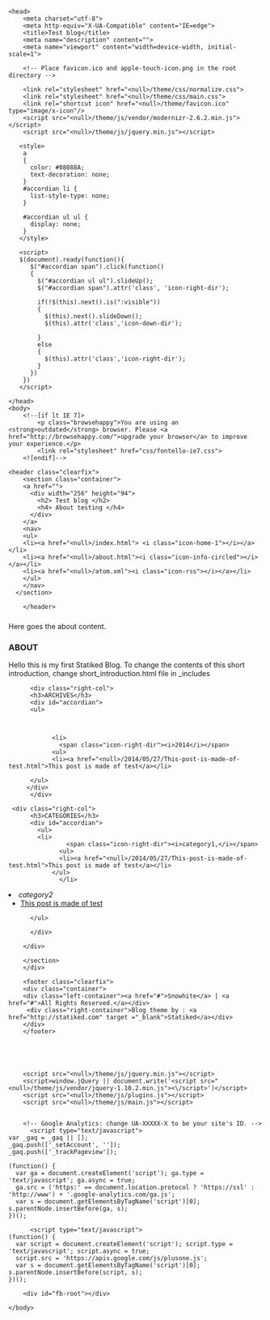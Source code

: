 <!DOCTYPE html>
<!--[if lt IE 7]>      <html class="no-js lt-ie9 lt-ie8 lt-ie7"> <![endif]-->
<!--[if IE 7]>         <html class="no-js lt-ie9 lt-ie8"> <![endif]-->
<!--[if IE 8]>         <html class="no-js lt-ie9"> <![endif]-->
<!--[if gt IE 8]><!--> <html class="no-js"> <!--<![endif]-->
    <head>
        <meta charset="utf-8">
        <meta http-equiv="X-UA-Compatible" content="IE=edge">
        <title>Test blog</title>
        <meta name="description" content="">
        <meta name="viewport" content="width=device-width, initial-scale=1">

        <!-- Place favicon.ico and apple-touch-icon.png in the root directory -->

        <link rel="stylesheet" href="<null>/theme/css/normalize.css">
        <link rel="stylesheet" href="<null>/theme/css/main.css">
        <link rel="shortcut icon" href="<null>/theme/favicon.ico" type="image/x-icon"/>
        <script src="<null>/theme/js/vendor/modernizr-2.6.2.min.js"></script>
        <script src="<null>/theme/js/jquery.min.js"></script>

       <style>
        a
        {
          color: #08088A;
          text-decoration: none;
        }
        #accordian li {
          list-style-type: none;
        }

        #accordian ul ul {
          display: none;
        }
       </style>

       <script>
       $(document).ready(function(){
          $("#accordian span").click(function()
          {
            $("#accordian ul ul").slideUp();
            $("#accordian span").attr('class', 'icon-right-dir');

            if(!$(this).next().is(":visible"))
            {
              $(this).next().slideDown();
              $(this).attr('class','icon-down-dir');
    
            }
            else
            {
              $(this).attr('class','icon-right-dir');
            }
          })
        })
       </script>

    </head>
    <body>
        <!--[if lt IE 7]>
            <p class="browsehappy">You are using an <strong>outdated</strong> browser. Please <a href="http://browsehappy.com/">upgrade your browser</a> to improve your experience.</p>
            <link rel="stylesheet" href="css/fontello-ie7.css">
        <![endif]-->
        
    <header class="clearfix">
        <section class="container">
        <a href="">
          <div width="256" height="94">
            <h2> Test blog </h2>
            <h4> About testing </h4>
          </div>
        </a>
        <nav>
        <ul>
        <li><a href="<null>/index.html"> <i class="icon-home-1"></i></a></li>
        <li><a href="<null>/about.html"><i class="icon-info-circled"></i></a></li>
        <li><a href="<null>/atom.xml"><i class="icon-rss"></i></a></li>
        </ul>
        </nav>
      </section>
    
        </header>
        
<div class="main clearfix">
	<section class="container" id="posts">
		<div class="left-container">
	  		<article class="list clearfix">
	  			<h3></h3>
				<p><p>Here goes the about content.</p>
</p>    
	  		</article>
		</div>
			

<div class="right-container">
          <div class="right-col">
          <h3>ABOUT</h3>
          <p>Hello this is my first Statiked Blog. To change the contents of this short introduction, change short_introduction.html file in _includes</p>
          </div>
          
          <div class="right-col">
          <h3>ARCHIVES</h3>
          <div id="accordian">
          <ul>
            
            
                
                <li>
                  <span class="icon-right-dir"><i>2014</i></span>
                <ul>
                <li><a href="<null>/2014/05/27/This-post-is-made-of-test.html">This post is made of test</a></li>

          </ul>
         </div>
          </div>
          
     <div class="right-col">
          <h3>CATEGORIES</h3>
          <div id="accordian">
            <ul>
            <li>
                    <span class="icon-right-dir"><i>category1,</i></span>
                  <ul>
                  <li><a href="<null>/2014/05/27/This-post-is-made-of-test.html">This post is made of test</a></li>
                </ul>
                  </li>

<li>
                    <span class="icon-right-dir"><i>category2</i></span>
                  <ul>
                  <li><a href="<null>/2014/05/27/This-post-is-made-of-test.html">This post is made of test</a></li>
                </ul>
                  </li>


          </ul>
         
          </div>     
          
        </div>
        
        </section>
        </div>
        
        <footer class="clearfix">
        <div class="container">
        <div class="left-container"><a href="#">Snowhite</a> | <a href="#">All Rights Reserved.</a></div>
         <div class="right-container">Blog theme by : <a href="http://statiked.com" target ="_blank">Statiked</a></div>
        </div>
        </footer>





        <script src="<null>/theme/js/jquery.min.js"></script>
        <script>window.jQuery || document.write('<script src="<null>/theme/js/vendor/jquery-1.10.2.min.js"><\/script>')</script>
        <script src="<null>/theme/js/plugins.js"></script>
        <script src="<null>/theme/js/main.js"></script>


        <!-- Google Analytics: change UA-XXXXX-X to be your site's ID. -->
          <script type="text/javascript">
    var _gaq = _gaq || [];
    _gaq.push(['_setAccount', '']);
    _gaq.push(['_trackPageview']);

    (function() {
      var ga = document.createElement('script'); ga.type = 'text/javascript'; ga.async = true;
      ga.src = ('https:' == document.location.protocol ? 'https://ssl' : 'http://www') + '.google-analytics.com/ga.js';
      var s = document.getElementsByTagName('script')[0]; s.parentNode.insertBefore(ga, s);
    })();
  </script>
        

          <script type="text/javascript">
    (function() {
      var script = document.createElement('script'); script.type = 'text/javascript'; script.async = true;
      script.src = 'https://apis.google.com/js/plusone.js';
      var s = document.getElementsByTagName('script')[0]; s.parentNode.insertBefore(script, s);
    })();
  </script>

        <div id="fb-root"></div>
<script>(function(d, s, id) {
  var js, fjs = d.getElementsByTagName(s)[0];
  if (d.getElementById(id)) {return;}
  js = d.createElement(s); js.id = id;
  js.src = "//connect.facebook.net/en_US/all.js#xfbml=1";
  fjs.parentNode.insertBefore(js, fjs);
}(document, 'script', 'facebook-jssdk'));</script>
    </body>
</html>
